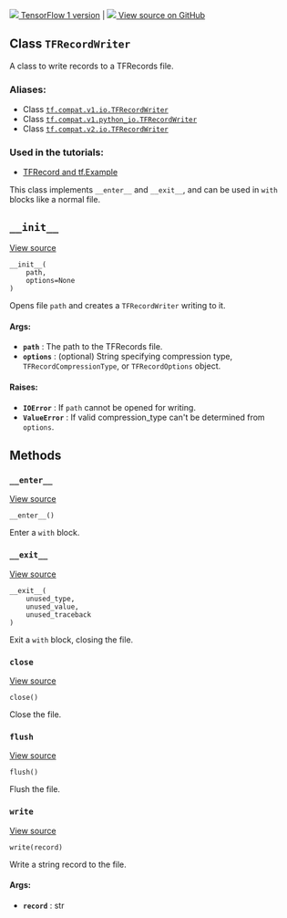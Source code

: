 [ ![](https://tensorflow.google.cn/images/tf_logo_32px.png) TensorFlow 1
version](/versions/r1.15/api_docs/python/tf/io/TFRecordWriter) |  [
![](https://tensorflow.google.cn/images/GitHub-Mark-32px.png) View source on
GitHub
](https://github.com/tensorflow/tensorflow/blob/r2.0/tensorflow/python/lib/io/tf_record.py#L192-L246)  
  
  
## Class `TFRecordWriter`

A class to write records to a TFRecords file.

### Aliases:

  * Class [`tf.compat.v1.io.TFRecordWriter`](/api_docs/python/tf/io/TFRecordWriter)
  * Class [`tf.compat.v1.python_io.TFRecordWriter`](/api_docs/python/tf/io/TFRecordWriter)
  * Class [`tf.compat.v2.io.TFRecordWriter`](/api_docs/python/tf/io/TFRecordWriter)

### Used in the tutorials:

  * [TFRecord and tf.Example](https://tensorflow.google.cn/tutorials/load_data/tfrecord)

This class implements `__enter__` and `__exit__`, and can be used in `with`
blocks like a normal file.

## `__init__`

[View
source](https://github.com/tensorflow/tensorflow/blob/r2.0/tensorflow/python/lib/io/tf_record.py#L200-L218)

    
    
    __init__(
        path,
        options=None
    )
    

Opens file `path` and creates a `TFRecordWriter` writing to it.

#### Args:

  * **`path`** : The path to the TFRecords file.
  * **`options`** : (optional) String specifying compression type, `TFRecordCompressionType`, or `TFRecordOptions` object.

#### Raises:

  * **`IOError`** : If `path` cannot be opened for writing.
  * **`ValueError`** : If valid compression_type can't be determined from `options`.

## Methods

### `__enter__`

[View
source](https://github.com/tensorflow/tensorflow/blob/r2.0/tensorflow/python/lib/io/tf_record.py#L221-L223)

    
    
    __enter__()
    

Enter a `with` block.

### `__exit__`

[View
source](https://github.com/tensorflow/tensorflow/blob/r2.0/tensorflow/python/lib/io/tf_record.py#L225-L227)

    
    
    __exit__(
        unused_type,
        unused_value,
        unused_traceback
    )
    

Exit a `with` block, closing the file.

### `close`

[View
source](https://github.com/tensorflow/tensorflow/blob/r2.0/tensorflow/python/lib/io/tf_record.py#L243-L246)

    
    
    close()
    

Close the file.

### `flush`

[View
source](https://github.com/tensorflow/tensorflow/blob/r2.0/tensorflow/python/lib/io/tf_record.py#L238-L241)

    
    
    flush()
    

Flush the file.

### `write`

[View
source](https://github.com/tensorflow/tensorflow/blob/r2.0/tensorflow/python/lib/io/tf_record.py#L229-L236)

    
    
    write(record)
    

Write a string record to the file.

#### Args:

  * **`record`** : str

